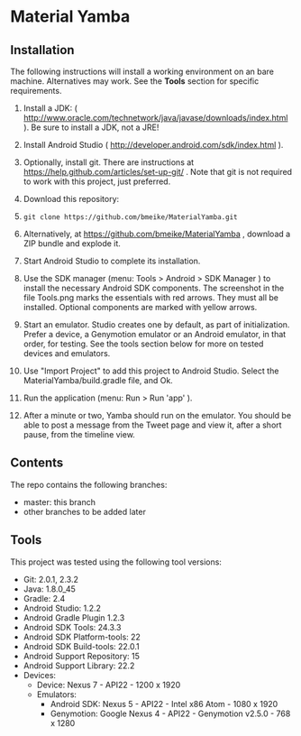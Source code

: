 
# Material Yamba

## Installation

The following instructions will install a working environment on an bare machine.
Alternatives may work.  See the **Tools** section for specific requirements.

1. Install a JDK: ( http://www.oracle.com/technetwork/java/javase/downloads/index.html ).
Be sure to install a JDK, not a JRE!

2. Install Android Studio  ( http://developer.android.com/sdk/index.html ).

3. Optionally, install git.  There are instructions at
https://help.github.com/articles/set-up-git/ .
Note that git is not required to work with this project, just preferred.

4. Download this repository:
  1. `git clone https://github.com/bmeike/MaterialYamba.git`
  2. Alternatively, at https://github.com/bmeike/MaterialYamba ,
     download a ZIP bundle and explode it.

5. Start Android Studio to complete its installation.

6. Use the SDK manager (menu: Tools > Android > SDK Manager ) to install
the necessary Android SDK components.  The screenshot in the file Tools.png
marks the essentials with red arrows.  They must all be installed.
Optional components are marked with yellow arrows.

7. Start an emulator.  Studio creates one by default, as part of initialization.
Prefer a device, a Genymotion emulator or an Android emulator, in that order,
for testing.  See the tools section below for more on tested devices and emulators.

8. Use "Import Project" to add this project to Android Studio.
Select the MaterialYamba/build.gradle file, and Ok.

9. Run the application (menu: Run > Run 'app' ).

10. After a minute or two, Yamba should run on the emulator.
You should be able to post a message from the Tweet page
and view it, after a short pause, from the timeline view.


## Contents

The repo contains the following branches:
* master: this branch
* other branches to be added later


## Tools

This project was tested using the following tool versions:
* Git: 2.0.1, 2.3.2
* Java: 1.8.0_45
* Gradle: 2.4
* Android Studio: 1.2.2
* Android Gradle Plugin 1.2.3
* Android SDK Tools: 24.3.3
* Android SDK Platform-tools: 22
* Android SDK Build-tools: 22.0.1
* Android Support Repository: 15
* Android Support Library: 22.2
* Devices:
  * Device: Nexus 7 - API22 - 1200 x 1920
  * Emulators:
    * Android SDK: Nexus 5 - API22 - Intel x86 Atom - 1080 x 1920
    * Genymotion: Google Nexus 4 - API22 - Genymotion v2.5.0 - 768 x 1280 
